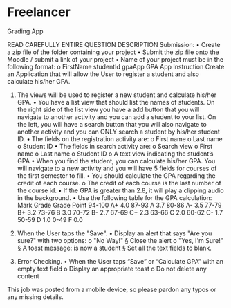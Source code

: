 # Freelancer
Grading App


READ CAREFULLY ENTIRE QUESTION DESCRIPTION
Submission:
• Create a zip file of the folder containing your project
• Submit the zip file onto the Moodle / submit a link of your project 
• Name of your project must be in the following format:
o FirstName studentId gpaApp
GPA App
Instruction
Create an Application that will allow the User to register a student and also calculate 
his/her GPA.

1. The views will be used to register a new student and calculate his/her GPA.
• You have a list view that should list the names of students. On the right side 
of the list view you have a add button that you will navigate to another activity
and you can add a student to your list. On the left, you will have a search 
button that you will also navigate to another activity and you can ONLY search 
a student by his/her student ID.
• The fields on the registration activity are:
o First name
o Last name
o Student ID
• The fields in search activity are:
o Search view
o First name 
o Last name
o Student ID
o A text view indicating the student’s GPA
• When you find the student, you can calculate his/her GPA. You will navigate to 
a new activity and you will have 5 fields for courses of the first semester to fill.
• You should calculate the GPA regarding the credit of each course.
o The credit of each course is the last number of the course id.
• If the GPA is greater than 2.8, it will play a clipping audio in the background.
• Use the following table for the GPA calculation:
Mark Grade Grade Point 
94-100 A+    4.0 
87-93 A         3.7 
80-86 A-       3.5 
77-79 B+      3.2 
73-76 B        3.0 
70-72 B-       2.7 
67-69 C+     2.3 
63-66 C       2.0 
60-62 C-      1.7 
50-59 D       1.0 
0-49 F          0.0 

2. When the User taps the "Save". 
• Display an alert that says "Are you sure?" with two options:
o "No Way!"
§ Close the alert
o "Yes, I'm Sure!"
§ A toast message: <First Name> is now a student
§ Set all the text fields to blank.

3. Error Checking.
• When the User taps “Save” or “Calculate GPA” with an empty text field
o Display an appropriate toast
o Do not delete any content

This job was posted from a mobile device, so please pardon any typos or any missing details.
